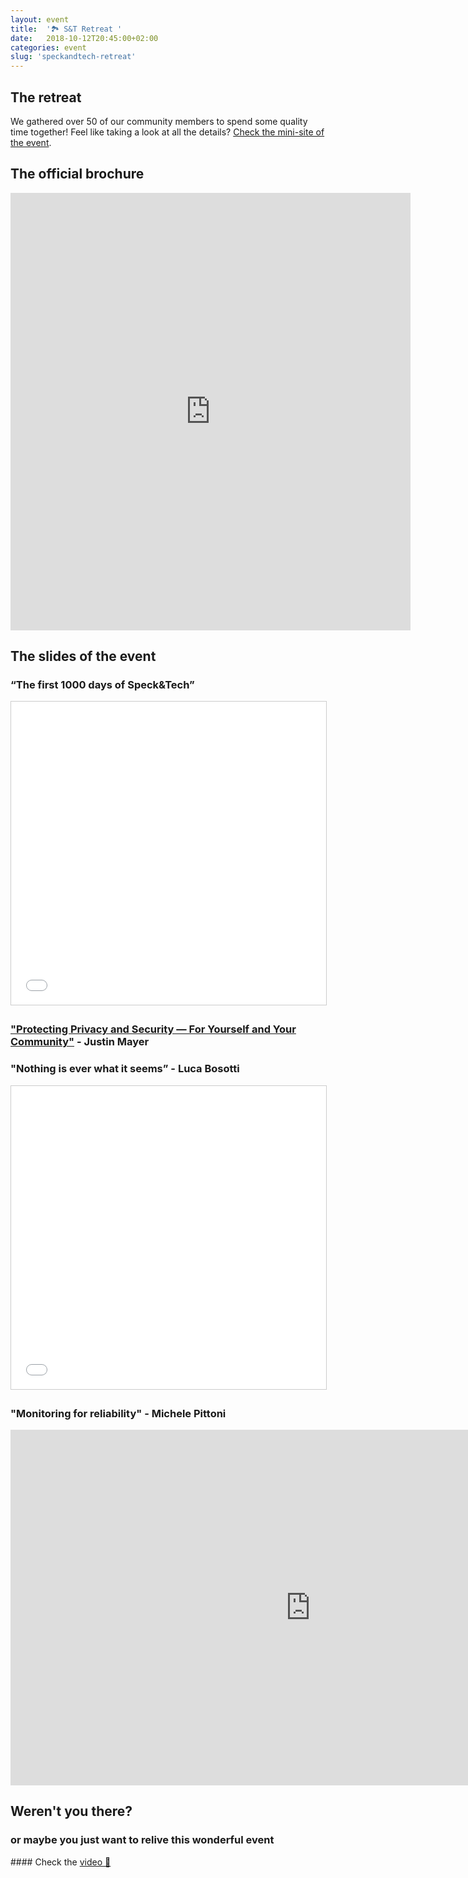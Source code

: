 ```yaml
---
layout: event
title:  '🏞 S&T Retreat '
date:   2018-10-12T20:45:00+02:00
categories: event
slug: 'speckandtech-retreat'
---
```


## The retreat
We gathered over 50 of our community members to spend some quality time together! Feel like taking a look at all the details? [Check the mini-site of the event](https://speckand.tech/retreat).

## The official brochure
<iframe src="https://drive.google.com/file/d/1A_ajpS9l4-2yQrm6bl2Av8qMTJGHvijB/preview?usp=embed_googleplus" style="border: 0; width: 640; height: 700px;" allowfullscreen></iframe>

## The slides of the event
### “The first 1000 days of Speck&Tech”
<iframe src="//www.slideshare.net/slideshow/embed_code/key/vocyQx1nvLBrPH" width="595" height="485" frameborder="0" marginwidth="0" marginheight="0" scrolling="no" style="border:1px solid #CCC; border-width:1px; margin-bottom:5px; max-width: 100%;" allowfullscreen> </iframe>

### ["Protecting Privacy and Security — For Yourself and Your Community"](https://justinmayer.com/talks/protecting-privacy-and-security/assets/player/KeynoteDHTMLPlayer.html) - Justin Mayer

### "Nothing is ever what it seems” - Luca Bosotti
<iframe src="//www.slideshare.net/slideshow/embed_code/key/otUSi8NRrYFcLQ" width="595" height="485" frameborder="0" marginwidth="0" marginheight="0" scrolling="no" style="border:1px solid #CCC; border-width:1px; margin-bottom:5px; max-width: 100%;" allowfullscreen> </iframe>

### "Monitoring for reliability" - Michele Pittoni
<iframe src="https://docs.google.com/presentation/d/e/2PACX-1vTHgfoYsXhhFC7Y8C-Hbw6NkCae0hDmVub8MrCqQROC0Z0jYWcxZ58CvtYk_i_mtUIvCNdFGLOlpNGh/embed?start=false&loop=false&delayms=10000" frameborder="0" width="960" height="569" allowfullscreen="true" mozallowfullscreen="true" webkitallowfullscreen="true"></iframe>

## Weren't you there?
### or maybe you just want to relive this wonderful event
<section class="fb-links">
#### Check the <a id="fb_photo_album" class="btn-facebook" target="_blank" href="//bit.ly/retreat-live">video 📼</a>
</section>
